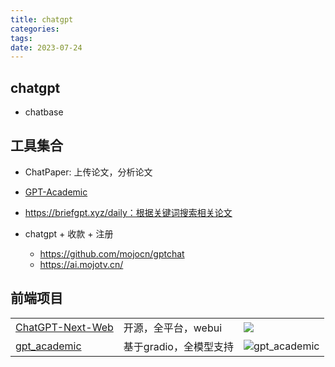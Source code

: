 ```yaml
---
title: chatgpt
categories: 
tags: 
date: 2023-07-24
---
```


## chatgpt

- chatbase

## 工具集合

- ChatPaper: 上传论文，分析论文
- [GPT-Academic](https://link.zhihu.com/?target=https%3A//github.com/binary-husky/gpt_academic)
- https://briefgpt.xyz/daily：根据关键词搜索相关论文

- chatgpt + 收款 + 注册
    - https://github.com/mojocn/gptchat
    - https://ai.mojotv.cn/

## 前端项目

|                                                                 |     |                                                                                           |
| --------------------------------------------------------------- | --- | ----------------------------------------------------------------------------------------- |
| [ChatGPT-Next-Web](https://github.com/Yidadaa/ChatGPT-Next-Web) | 开源，全平台，webui    | ![](https://github.com/Yidadaa/ChatGPT-Next-Web/blob/main/docs/images/cover.png?raw=true) |
| [gpt_academic](https://github.com/binary-husky/gpt_academic) | 基于gradio，全模型支持    | ![gpt_academic](https://cdn.jsdelivr.net/gh/YeeKal/img_land/blog/07/gpt_academic.jpg) |   



## 